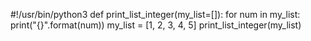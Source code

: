 #!/usr/bin/python3
def print_list_integer(my_list=[]):
    for num in my_list:
        print("{}".format(num))
my_list = [1, 2, 3, 4, 5]
print_list_integer(my_list)
